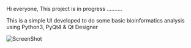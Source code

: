 ﻿Hi everyone, 
This project is in progress ..........

This is a simple UI developed to do some basic bioinformatics analysis using Python3, PyQt4 & Qt Designer 

![ScreenShot](https://{user-images.githubusercontent.com/10097097/32399648-93490f16-c0ef-11e7-9fa5-67e95b1825af.PNG})


